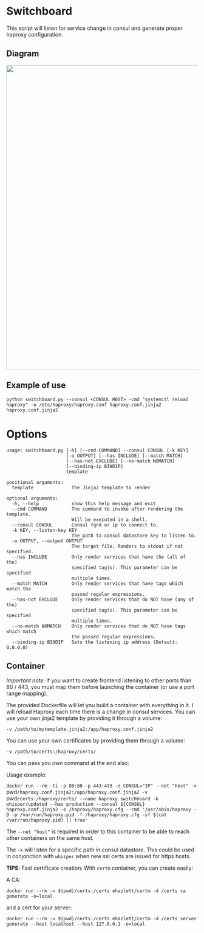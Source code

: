 # Switchboard

This script will listen for service change in consul and generate proper haproxy configuration.

## Diagram

<p align="center">
    <img src="https://dl.dropboxusercontent.com/u/2663552/Github/Unify/SwitchBoard.jpg" width="800px">
</p>

## Example of use

`python switchboard.py --consul <CONSUL_HOST> -cmd "systemctl reload haproxy" -o /etc/haproxy/haproxy.conf haproxy.conf.jinja2 haproxy.conf.jinja2`

# Options

```
usage: switchboard.py [-h] [--cmd COMMAND] --consul CONSUL [-k KEY]
                      [-o OUTPUT] [--has INCLUDE] [--match MATCH]
                      [--has-not EXCLUDE] [--no-match NOMATCH]
                      [--binding-ip BINDIP]
                      template

positional arguments:
  template              The Jinja2 template to render

optional arguments:
  -h, --help            show this help message and exit
  --cmd COMMAND         The command to invoke after rendering the template.
                        Will be executed in a shell.
  --consul CONSUL       Consul fqnd or ip to connect to.
  -k KEY, --listen-key KEY
                        The path to consul datastore key to listen to.
  -o OUTPUT, --output OUTPUT
                        The target file. Renders to stdout if not specified.
  --has INCLUDE         Only render services that have the (all of the)
                        specified tag(s). This parameter can be specified
                        multiple times.
  --match MATCH         Only render services that have tags which match the
                        passed regular expressions.
  --has-not EXCLUDE     Only render services that do NOT have (any of the)
                        specified tag(s). This parameter can be specified
                        multiple times.
  --no-match NOMATCH    Only render services that do NOT have tags which match
                        the passed regular expressions.
  --binding-ip BINDIP   Sets the listening ip address (Default: 0.0.0.0)
```

## Container

*Important note:* If you want to create frontend listening to other ports than 80 / 443, you must map them before launching the container (or use a port range mapping).

The provided Dockerfile will let you build a container with everything in it. I will reload Haproxy each time there is a change in consul services.
You can use your own jinja2 template by providing it through a volume:

`-v /path/to/mytemplate.jinja2:/app/haproxy.conf.jinja2`

You can use your own certificates by providing them through a volume:

`-v /path/to/certs:/haproxy/certs/`

You can pass you own command at the end also:

Usage example:

`docker run --rm -ti -p 80:80 -p 443:433 -e CONSUL="IP" --net "host" -v `pwd`/haproxy.conf.jinja2:/app/haproxy.conf.jinja2 -v `pwd`/certs:/haproxy/certs/ --name haproxy switchboard -k whisper/updated --has production --consul ${CONSUL} haproxy.conf.jinja2 -o /haproxy/haproxy.cfg --cmd '/usr/sbin/haproxy -D -p /var/run/haproxy.pid -f /haproxy/haproxy.cfg -sf $(cat /var/run/haproxy.pid) || true'`

The `--net "host"` is required in order to this container to be able to reach other containers on the same host.

The `-k` will listen for a specific path in consul datastore. This could be used in conjonction with `whisper` when new ssl certs are issued for https hosts.


**TIPS:** Fast certificate creation:
With `certm` container, you can create easily:

A CA:

`docker run --rm -v $(pwd)/certs:/certs ehazlett/certm -d /certs ca generate -o=local`

and a cert for your server:

`docker run --rm -v $(pwd)/certs:/certs ehazlett/certm -d /certs server generate --host localhost --host 127.0.0.1 -o=local`